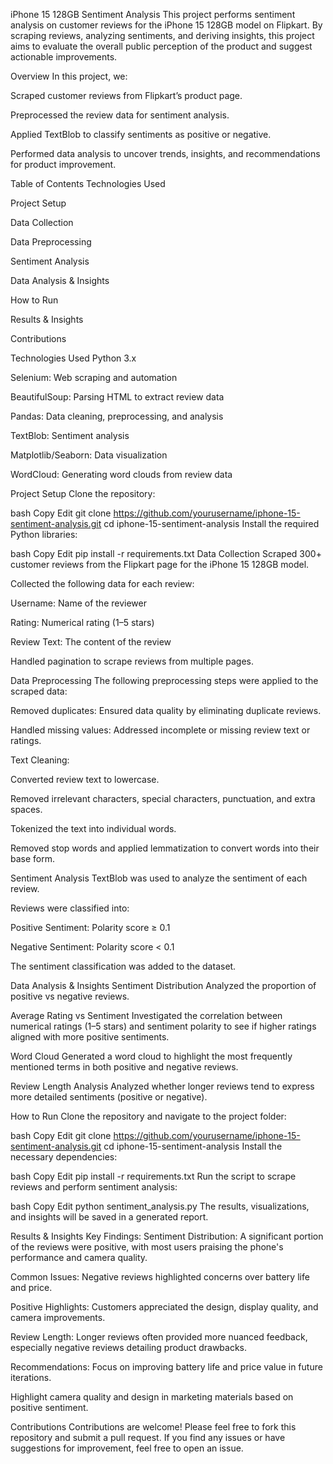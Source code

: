 iPhone 15 128GB Sentiment Analysis
This project performs sentiment analysis on customer reviews for the iPhone 15 128GB model on Flipkart. By scraping reviews, analyzing sentiments, and deriving insights, this project aims to evaluate the overall public perception of the product and suggest actionable improvements.

Overview
In this project, we:

Scraped customer reviews from Flipkart’s product page.

Preprocessed the review data for sentiment analysis.

Applied TextBlob to classify sentiments as positive or negative.

Performed data analysis to uncover trends, insights, and recommendations for product improvement.

Table of Contents
Technologies Used

Project Setup

Data Collection

Data Preprocessing

Sentiment Analysis

Data Analysis & Insights

How to Run

Results & Insights

Contributions

Technologies Used
Python 3.x

Selenium: Web scraping and automation

BeautifulSoup: Parsing HTML to extract review data

Pandas: Data cleaning, preprocessing, and analysis

TextBlob: Sentiment analysis

Matplotlib/Seaborn: Data visualization

WordCloud: Generating word clouds from review data

Project Setup
Clone the repository:

bash
Copy
Edit
git clone https://github.com/yourusername/iphone-15-sentiment-analysis.git
cd iphone-15-sentiment-analysis
Install the required Python libraries:

bash
Copy
Edit
pip install -r requirements.txt
Data Collection
Scraped 300+ customer reviews from the Flipkart page for the iPhone 15 128GB model.

Collected the following data for each review:

Username: Name of the reviewer

Rating: Numerical rating (1–5 stars)

Review Text: The content of the review

Handled pagination to scrape reviews from multiple pages.

Data Preprocessing
The following preprocessing steps were applied to the scraped data:

Removed duplicates: Ensured data quality by eliminating duplicate reviews.

Handled missing values: Addressed incomplete or missing review text or ratings.

Text Cleaning:

Converted review text to lowercase.

Removed irrelevant characters, special characters, punctuation, and extra spaces.

Tokenized the text into individual words.

Removed stop words and applied lemmatization to convert words into their base form.

Sentiment Analysis
TextBlob was used to analyze the sentiment of each review.

Reviews were classified into:

Positive Sentiment: Polarity score ≥ 0.1

Negative Sentiment: Polarity score < 0.1

The sentiment classification was added to the dataset.

Data Analysis & Insights
Sentiment Distribution
Analyzed the proportion of positive vs negative reviews.

Average Rating vs Sentiment
Investigated the correlation between numerical ratings (1–5 stars) and sentiment polarity to see if higher ratings aligned with more positive sentiments.

Word Cloud
Generated a word cloud to highlight the most frequently mentioned terms in both positive and negative reviews.

Review Length Analysis
Analyzed whether longer reviews tend to express more detailed sentiments (positive or negative).

How to Run
Clone the repository and navigate to the project folder:

bash
Copy
Edit
git clone https://github.com/yourusername/iphone-15-sentiment-analysis.git
cd iphone-15-sentiment-analysis
Install the necessary dependencies:

bash
Copy
Edit
pip install -r requirements.txt
Run the script to scrape reviews and perform sentiment analysis:

bash
Copy
Edit
python sentiment_analysis.py
The results, visualizations, and insights will be saved in a generated report.

Results & Insights
Key Findings:
Sentiment Distribution: A significant portion of the reviews were positive, with most users praising the phone's performance and camera quality.

Common Issues: Negative reviews highlighted concerns over battery life and price.

Positive Highlights: Customers appreciated the design, display quality, and camera improvements.

Review Length: Longer reviews often provided more nuanced feedback, especially negative reviews detailing product drawbacks.

Recommendations:
Focus on improving battery life and price value in future iterations.

Highlight camera quality and design in marketing materials based on positive sentiment.

Contributions
Contributions are welcome! Please feel free to fork this repository and submit a pull request. If you find any issues or have suggestions for improvement, feel free to open an issue.
